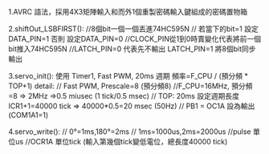 
1.AVRC 語法，採用4X3矩陣輸入和而外1個重製密碼輸入鍵組成的密碼置物箱

2.shiftOut_LSBFIRST():
    //8個bit一個一個丟進74HC595N
    // 若當下的bit=1 設定DATA_PIN=1 否則 設定DATA_PIN=0
    //CLOCK_PIN從1到0時賣變化代表將前一個bit推入74HC595N
    //LATCH_PIN=0 代表先不輸出 LATCH_PIN=1 將8個bit同步輸出

3.servo_init():
    使用 Timer1, Fast PWM, 20ms 週期
    頻率=F_CPU / (預分頻 * TOP+1)
    detail:
    // Fast PWM, Prescale=8 (預分頻8)
    //F_CPU=16MHz, 預分頻=8 => 2MHz =>0.5 miusec (1 tick/0.5 msec)
    // TOP: 20ms 設定週期長度ICR1+1=40000 tick => 40000*0.5=20 msec (50Hz)
    // PB1 = OC1A 設為輸出 (COM1A1=1)
    
4.servo_write():
    // 0°=1ms,180°=2ms
    // 1ms=1000us,2ms=2000us
    //pulse 單位us
    //OCR1A 單位tick (輸入第幾個tick變低電位，總長度40000 tick)
